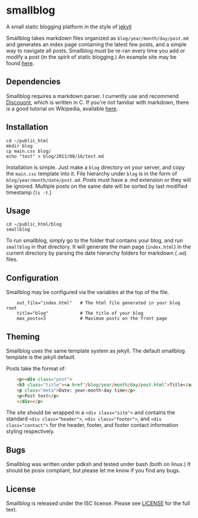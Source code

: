 # smallblog
A small static blogging platform in the style of [jekyll](jekyllrb.com)

Smallblog takes markdown files organized as `blog/year/month/day/post.md` and generates an index page containing the latest few posts, and a simple way to navigate all posts. Smallblog must be re-ran every time you add or modify a post (in the spirit of static blogging.) An example site may be found [here](http://mnetic.ch/blog).

## Dependencies
Smallblog requires a markdown parser. I currently use and recommend [Discouont](http://www.pell.portland.or.us/~orc/Code/discount/), which is written in C. If you're not familiar with markdown, there is a good tutorial on Wikipedia, available [here](http://en.wikipedia.org/wiki/Markdown).

## Installation
    cd ~/public_html
    mkdir blog
    cp main.css blog/
    echo "test" > blog/2013/08/16/test.md

Installation is simple. Just make a `blog` directory on your server, and copy the `main.css` template into it. File hierarchy under `blog` is in the form of `blog/year/month/date/post.md`. Posts must have a .md extension or they will be ignored. Multiple posts on the same date will be sorted by last modified timestamp (`ls -t`.)

## Usage
    cd ~/public_html/blog
    smallblog

To run smallblog, simply go to the folder that contains your blog, and run `smallblog` in that directory. It will generate the main page (`index.html`) in the current directory by parsing the date hierarchy folders for markdown (`.md`) files.

## Configuration
Smallblog may be configured via the variables at the top of the file.
```shell
    out_file="index.html"   # The html file generated in your blog root
    title="blog"            # The title of your blog
    max_posts=3             # Maximum posts on the front page
```

## Theming
Smallblog uses the same template system as jekyll. The default smallblog template is the jekyll default.

Posts take the format of:
```html
    <p><div class="post">
    <h3 class="title"><a href'/blog/year/month/day/post.html'>Title</a></h3>
    <p class="meta">Date: year-month-day time</p>
    <p>Post text</p>
    </div></p>
```

The site should be wrapped in a `<div class="site">` and contains the standard `<div class="header">`, `<div class="footer">`, and `<div class="contact">` for the header, footer, and footer contact information styling respectively.

## Bugs
Smallblog was written under pdksh and tested under bash (both on linux.) It should be posix compliant, but please let me know if you find any bugs.

## License
Smallblog is released under the ISC license. Please see [LICENSE](https://github.com/abyxcos/smallblog/blob/master/LICENSE) for the full text.
